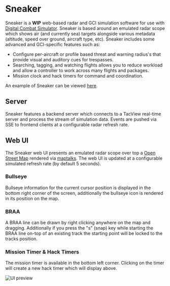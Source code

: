 # Sneaker

Sneaker is a **WIP** web-based radar and GCI simulation software for use with [Digital Combat Simulator](https://www.digitalcombatsimulator.com/en/). Sneaker is based around an emulated radar scope which shows air (and currently sea) targets alongside various metadata (altitude, speed over ground, aircraft type, etc). Sneaker includes some advanced and GCI-specific features such as:

- Configure per-aircraft or profile based threat and warning radius's that provide visual and auditory cues for trespasses.
- Searching, tagging, and watching flights allows you to reduce workload and allow a controller to work across many flights and packages.
- Mission clock and hack timers for command and coordination.

An example of Sneaker can be viewed [here](https://hoggit.brrt.me/).

## Server

Sneaker features a backend server which connects to a TacView real-time server and process the stream of simulation data. Events are pushed via SSE to frontend clients at a configurable radar refresh rate.

## Web UI

The Sneaker web UI presents an emulated radar scope over top a [Open Street Map](https://openstreetmap.org) rendered via [maptalks](https://maptalks.org). The web UI is updated at a configurable simulated refresh rate (by default 5 seconds).

### Bullseye

Bullseye information for the current cursor position is displayed in the bottom right corner of the screen, additionally the bullseye icon is rendered in its position on the map.

### BRAA

A BRAA line can be drawn by right clicking anywhere on the map and dragging. Additionally if you press the "s" (snap) key while starting the BRAA line on-top of an existing track the starting point will be locked to the tracks position.

### Mission Timer & Hack Timers

The mission timer is available in the bottom left corner. Clicking on the timer will create a new hack timer which will display above. 

![UI preview](https://i.imgur.com/wkrZ4JU.png)
